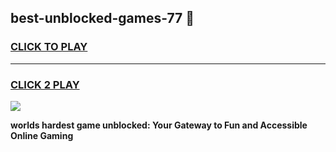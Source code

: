 
## best-unblocked-games-77 👋
<h3>
<a href="https://premium.freeplayer.one?title=best-unblocked-games-77&ref=14F">CLICK TO PLAY</a></h3>
<hr>

<h3>
<a href="https://premium.freeplayer.one?title=best-unblocked-games-77&ref=14F">CLICK 2 PLAY</a>
  
</h3>

<a href="https://premium.freeplayer.one?title=best-unblocked-games-77&ref=12F/"><img src="https://clearcache.store/games.png"></a>


**worlds hardest game unblocked: Your Gateway to Fun and Accessible Online Gaming**
